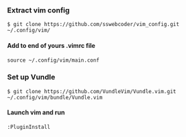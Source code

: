 ### Extract vim config

`$ git clone https://github.com/sswebcoder/vim_config.git ~/.config/vim/`

#### Add to end of yours .vimrc file

`source ~/.config/vim/main.conf`


### Set up Vundle

`$ git clone https://github.com/VundleVim/Vundle.vim.git ~/.config/vim/bundle/Vundle.vim`

#### Launch vim and run 

`:PluginInstall`



